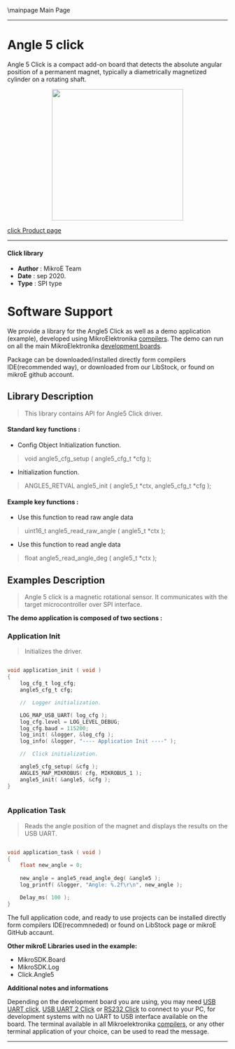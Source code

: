 \mainpage Main Page
 
---
# Angle 5 click

Angle 5 Click is a compact add-on board that detects the absolute angular position of a permanent magnet, typically a diametrically magnetized cylinder on a rotating shaft.

<p align="center">
  <img src="https://download.mikroe.com/images/click_for_ide/angle5_click.png" height=300px>
</p>

[click Product page](https://www.mikroe.com/angle-5-click)

---


#### Click library 

- **Author**        : MikroE Team
- **Date**          : sep 2020.
- **Type**          : SPI type


# Software Support

We provide a library for the Angle5 Click 
as well as a demo application (example), developed using MikroElektronika 
[compilers](https://shop.mikroe.com/compilers). 
The demo can run on all the main MikroElektronika [development boards](https://shop.mikroe.com/development-boards).

Package can be downloaded/installed directly form compilers IDE(recommended way), or downloaded from our LibStock, or found on mikroE github account. 

## Library Description

> This library contains API for Angle5 Click driver.

#### Standard key functions :

- Config Object Initialization function.
> void angle5_cfg_setup ( angle5_cfg_t *cfg ); 
 
- Initialization function.
> ANGLE5_RETVAL angle5_init ( angle5_t *ctx, angle5_cfg_t *cfg );

#### Example key functions :

- Use this function to read raw angle data
> uint16_t angle5_read_raw_angle ( angle5_t *ctx );
 
- Use this function to read angle data
> float angle5_read_angle_deg ( angle5_t *ctx );

## Examples Description

> Angle 5 click is a magnetic rotational sensor. 
> It communicates with the target microcontroller over SPI interface.

**The demo application is composed of two sections :**

### Application Init 

> Initializes the driver.

```c

void application_init ( void )
{
    log_cfg_t log_cfg;
    angle5_cfg_t cfg;

    //  Logger initialization.

    LOG_MAP_USB_UART( log_cfg );
    log_cfg.level = LOG_LEVEL_DEBUG;
    log_cfg.baud = 115200;
    log_init( &logger, &log_cfg );
    log_info( &logger, "---- Application Init ----" );

    //  Click initialization.

    angle5_cfg_setup( &cfg );
    ANGLE5_MAP_MIKROBUS( cfg, MIKROBUS_1 );
    angle5_init( &angle5, &cfg );
}
  
```

### Application Task

> Reads the angle position of the magnet and displays the results on the USB UART.

```c

void application_task ( void )
{
    float new_angle = 0;
    
    new_angle = angle5_read_angle_deg( &angle5 );
    log_printf( &logger, "Angle: %.2f\r\n", new_angle );

    Delay_ms( 100 );
} 

```

The full application code, and ready to use projects can be  installed directly form compilers IDE(recommneded) or found on LibStock page or mikroE GitHub accaunt.

**Other mikroE Libraries used in the example:** 

- MikroSDK.Board
- MikroSDK.Log
- Click.Angle5

**Additional notes and informations**

Depending on the development board you are using, you may need 
[USB UART click](https://shop.mikroe.com/usb-uart-click), 
[USB UART 2 Click](https://shop.mikroe.com/usb-uart-2-click) or 
[RS232 Click](https://shop.mikroe.com/rs232-click) to connect to your PC, for 
development systems with no UART to USB interface available on the board. The 
terminal available in all Mikroelektronika 
[compilers](https://shop.mikroe.com/compilers), or any other terminal application 
of your choice, can be used to read the message.



---
